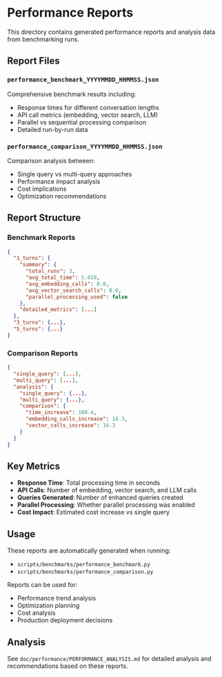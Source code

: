 # Performance Reports

This directory contains generated performance reports and analysis data from benchmarking runs.

## Report Files

### `performance_benchmark_YYYYMMDD_HHMMSS.json`
Comprehensive benchmark results including:
- Response times for different conversation lengths
- API call metrics (embedding, vector search, LLM)
- Parallel vs sequential processing comparison
- Detailed run-by-run data

### `performance_comparison_YYYYMMDD_HHMMSS.json`
Comparison analysis between:
- Single query vs multi-query approaches
- Performance impact analysis
- Cost implications
- Optimization recommendations

## Report Structure

### Benchmark Reports
```json
{
  "1_turns": {
    "summary": {
      "total_runs": 3,
      "avg_total_time": 5.658,
      "avg_embedding_calls": 8.0,
      "avg_vector_search_calls": 8.0,
      "parallel_processing_used": false
    },
    "detailed_metrics": [...]
  },
  "3_turns": {...},
  "5_turns": {...}
}
```

### Comparison Reports
```json
{
  "single_query": [...],
  "multi_query": [...],
  "analysis": {
    "single_query": {...},
    "multi_query": {...},
    "comparison": {
      "time_increase": 180.4,
      "embedding_calls_increase": 14.3,
      "vector_calls_increase": 14.3
    }
  }
}
```

## Key Metrics

- **Response Time**: Total processing time in seconds
- **API Calls**: Number of embedding, vector search, and LLM calls
- **Queries Generated**: Number of enhanced queries created
- **Parallel Processing**: Whether parallel processing was enabled
- **Cost Impact**: Estimated cost increase vs single query

## Usage

These reports are automatically generated when running:
- `scripts/benchmarks/performance_benchmark.py`
- `scripts/benchmarks/performance_comparison.py`

Reports can be used for:
- Performance trend analysis
- Optimization planning
- Cost analysis
- Production deployment decisions

## Analysis

See `doc/performance/PERFORMANCE_ANALYSIS.md` for detailed analysis and recommendations based on these reports.
